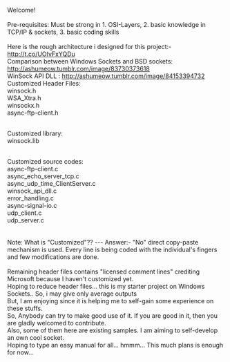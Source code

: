 Welcome! <br><br>
Pre-requisites: Must be strong in 1. OSI-Layers, 2. basic knowledge in TCP/IP & sockets, 3. basic coding skills <br>
<br>
Here is the rough architecture i designed for this project:-
http://t.co/UOIvFxYQDu
<br>
Comparison between Windows Sockets and BSD sockets: http://ashumeow.tumblr.com/image/83730373618
<br>
WinSock API DLL : http://ashumeow.tumblr.com/image/84153394732 <br>
Customized Header Files: <br>
winsock.h <br>
WSA_Xtra.h <br>
winsockx.h <br>
async-ftp-client.h <br> <br>

Customized library: <br>
winsock.lib <br><br>

Customized source codes: <br>
async-ftp-client.c <br>
async_echo_server_tcp.c <br>
async_udp_time_ClientServer.c <br>
winsock_api_dll.c <br>
error_handling.c <br>
async-signal-io.c <br>
udp_client.c <br>
udp_server.c <br>
<br><br>
Note: What is "Customized"?? --- Answer:- "No" direct copy-paste mechanism is used. Every line is being coded with the individual's fingers and few modifications are done.
<br> <br>
Remaining header files contains "licensed comment lines" crediting Microsoft because I haven't customized yet. <br>
Hoping to reduce header files... this is my starter project on Windows Sockets.. So, i may give only average outputs <br>
But, I am enjoying since it is helping me to self-gain some experience on these stuffs. <br>
So, Anybody can try to make good use of it. If you are good in it, then you are gladly welcomed to contribute. <br>
Also, some of them here are existing samples. I am aiming to self-develop an own cool socket. <br>
Hoping to type an easy manual for all... hmmm... This much plans is enough for now...
